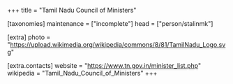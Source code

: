 +++
title = "Tamil Nadu Council of Ministers"

[taxonomies]
maintenance = ["incomplete"]
head = ["person/stalinmk"]

[extra]
photo = "https://upload.wikimedia.org/wikipedia/commons/8/81/TamilNadu_Logo.svg"

[extra.contacts]
website = "https://www.tn.gov.in/minister_list.php"
wikipedia = "Tamil_Nadu_Council_of_Ministers"
+++